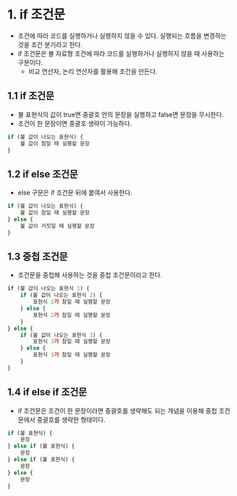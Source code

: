 # 1. if 조건문
- 조건에 따라 코드를 실행하거나 실행하지 않을 수 있다. 실행되는 흐름을 변경하는 것을 조건 분기라고 한다.
- if 조건문은 불 자료형 조건에 따라 코드를 실행하거나 실행하지 않을 때 사용하는 구문이다.
	- 비교 연산자, 논리 연산자를 활용해 조건을 만든다.

## 1.1 if 조건문
- 불 표현식의 값이 true면 중괄호 안의 문장을 실행하고 false면 문장을 무시한다.
- 조건이 한 문장이면 중괄호 생략이 가능하다.
```javascript
if (불 값이 나오는 표현식) {
	불 값이 참일 때 실행할 문장
}
```

## 1.2 if else 조건문
- else 구문은 if 조건문 뒤에 붙여서 사용한다.
```javascript
if (불 값이 나오는 표현식) {
	불 값이 참일 때 실행할 문장
} else {
	불 값이 거짓일 때 실행할 문장
}
```

## 1.3 중첩 조건문
- 조건문을 중첩해 사용하는 것을 중첩 조건문이라고 한다.
```javascript
if (불 값이 나오는 표현식 1) {
	if (불 값이 나오는 표현식 2) {
		표현식 2가 참일 때 실행할 문장
	} else {
		표현식 2가 참일 때 실행할 문장
	}
} else {
	if (불 값이 나오는 표현식 3) {
		표현식 3가 참일 때 실행할 문장
	} else {
		표현식 3가 참일 때 실행할 문장
	}
}
```

## 1.4 if else if 조건문
- if 조건문은 조건이 한 문장이라면 중괄호를 생략해도 되는 개념을 이용해 중첩 조건문에서 중괄호를 생략한 형태이다.
```javascript
if (불 표현식) {
	문장
} else if (불 표현식) {
	문장
} else if (불 표현식) {
	문장
} else {
	문장
}
```